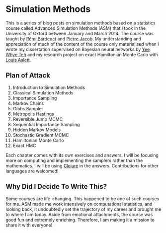 # Simulation Methods

This is a series of blog posts on simulation methods based on a statistics course called Advanced Simulation Methods (ASM) that I took in the University of Oxford between January and March 2014. The course was taught by [Rémi Bardenet](http://rbardenet.github.io/) and [Pierre Jacob](https://sites.google.com/site/pierrejacob/). My understanding and appreciation of much of the content of the course only materialised when I wrote my dissertation supervised on Bayesian neural networks by [Yee Whye Teh](https://www.stats.ox.ac.uk/~teh/) and my research project on exact Hamiltonian Monte Carlo with [Louis Aslett](http://www.louisaslett.com/).

## Plan of Attack

1. Introduction to Simulation Methods
2. Classical Simulation Methods
3. Importance Sampling
4. Markov Chains
5. Gibbs Sampler
6. Metropolis Hastings
7. Reversible Jump MCMC
8. Sequential Importance Sampling
9. Hidden Markov Models
10. Stochastic Gradient MCMC
11. Hamiltonian Monte Carlo
12. Exact HMC

Each chapter comes with its own exercises and answers. I will be focusing more on computing and implementing the samplers rather than the mathematics. I will be using [Clojure](https://clojure.org/) in the answers. Contributions for other languages are welcomed!

## Why Did I Decide To Write This?

Some courses are life-changing. This happened to be one of such courses for me. ASM made me work intensively on computational statistics, and looking back, it undoubtedly set the trajectory of my career and brought me to where I am today. Aside from emotional attachments, the course was good fun and extremely enriching. Therefore, I am making it a mission to share it with everyone!
